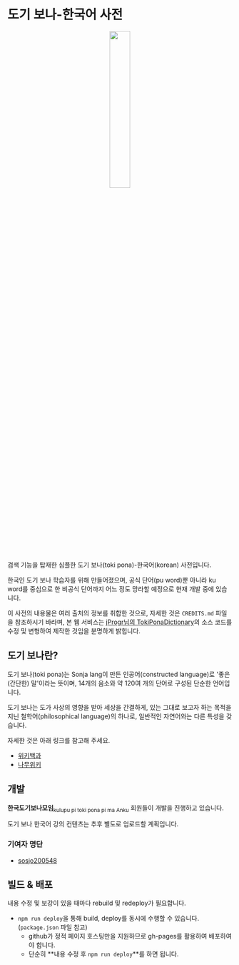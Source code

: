# 도기 보나-한국어 사전

<p align="center">
  <img src="https://user-images.githubusercontent.com/61646760/135710060-eee565d4-3f4c-49f1-b779-023cbe7c300e.png" width="30%" height="30%">
</p>

검색 기능을 탑재한 심플한 도기 보나(toki pona)-한국어(korean) 사전입니다.

한국인 도기 보나 학습자를 위해 만들어졌으며, 공식 단어(pu word)뿐 아니라 ku word를 중심으로 한 비공식 단어까지 어느 정도 망라할 예정으로 현재 개발 중에 있습니다.

이 사전의 내용물은 여러 출처의 정보를 취합한 것으로, 자세한 것은 `CREDITS.md` 파일을 참조하시기 바라며, 본 웹 서비스는 [jProgr님의 TokiPonaDictionary](https://github.com/jProgr/TokiPonaDictionary)의 소스 코드를 수정 및 변형하여 제작한 것임을 분명하게 밝힙니다.

## 도기 보나란?

도기 보나(toki pona)는 Sonja lang이 만든 인공어(constructed language)로 '좋은(간단한) 말'이라는 뜻이며, 14개의 음소와 약 120여 개의 단어로 구성된 단순한 언어입니다.

도기 보나는 도가 사상의 영향을 받아 세상을 간결하게, 있는 그대로 보고자 하는 목적을 지닌 철학어(philosophical language)의 하나로, 일반적인 자연어와는 다른 특성을 갖습니다.

자세한 것은 아래 링크를 참고해 주세요.

- [위키백과](https://ko.wikipedia.org/wiki/%EB%8F%84%EA%B8%B0_%EB%B3%B4%EB%82%98)
- [나무위키](https://namu.wiki/w/%EB%8F%84%EA%B8%B0%20%EB%B3%B4%EB%82%98?from=%ED%86%A0%ED%82%A4%20%ED%8F%AC%EB%82%98)

## 개발

**한국도기보나모임**<sub>kulupu pi toki pona pi ma Anku</sub> 회원들이 개발을 진행하고 있습니다.

도기 보나 한국어 강의 컨텐츠는 추후 별도로 업로드할 계획입니다.

### 기여자 명단
- [sosjo200548](https://github.com/sosjo200548)

## 빌드 & 배포

내용 수정 및 보강이 있을 때마다 rebuild 및 redeploy가 필요합니다.

- `npm run deploy`을 통해 build, deploy를 동시에 수행할 수 있습니다. (`package.json` 파일 참고) 
  - github가 정적 페이지 호스팅만을 지원하므로 gh-pages를 활용하여 배포하여야 합니다.
  - 단순히 **내용 수정 후 `npm run deploy`**를 하면 됩니다.
